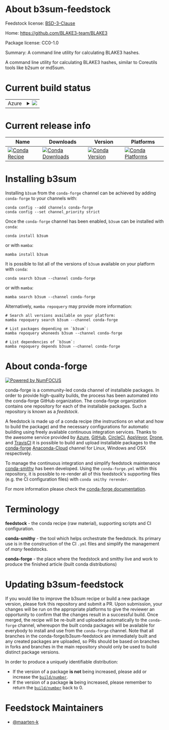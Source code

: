 About b3sum-feedstock
=====================

Feedstock license: [BSD-3-Clause](https://github.com/conda-forge/b3sum-feedstock/blob/main/LICENSE.txt)

Home: https://github.com/BLAKE3-team/BLAKE3

Package license: CC0-1.0

Summary: A command line utility for calculating BLAKE3 hashes. 

A command line utility for calculating BLAKE3 hashes,
similar to Coreutils tools like b2sum or md5sum.


Current build status
====================


<table>
    
  <tr>
    <td>Azure</td>
    <td>
      <details>
        <summary>
          <a href="https://dev.azure.com/conda-forge/feedstock-builds/_build/latest?definitionId=20590&branchName=main">
            <img src="https://dev.azure.com/conda-forge/feedstock-builds/_apis/build/status/b3sum-feedstock?branchName=main">
          </a>
        </summary>
        <table>
          <thead><tr><th>Variant</th><th>Status</th></tr></thead>
          <tbody><tr>
              <td>linux_64</td>
              <td>
                <a href="https://dev.azure.com/conda-forge/feedstock-builds/_build/latest?definitionId=20590&branchName=main">
                  <img src="https://dev.azure.com/conda-forge/feedstock-builds/_apis/build/status/b3sum-feedstock?branchName=main&jobName=linux&configuration=linux%20linux_64_" alt="variant">
                </a>
              </td>
            </tr><tr>
              <td>osx_64</td>
              <td>
                <a href="https://dev.azure.com/conda-forge/feedstock-builds/_build/latest?definitionId=20590&branchName=main">
                  <img src="https://dev.azure.com/conda-forge/feedstock-builds/_apis/build/status/b3sum-feedstock?branchName=main&jobName=osx&configuration=osx%20osx_64_" alt="variant">
                </a>
              </td>
            </tr><tr>
              <td>win_64</td>
              <td>
                <a href="https://dev.azure.com/conda-forge/feedstock-builds/_build/latest?definitionId=20590&branchName=main">
                  <img src="https://dev.azure.com/conda-forge/feedstock-builds/_apis/build/status/b3sum-feedstock?branchName=main&jobName=win&configuration=win%20win_64_" alt="variant">
                </a>
              </td>
            </tr>
          </tbody>
        </table>
      </details>
    </td>
  </tr>
</table>

Current release info
====================

| Name | Downloads | Version | Platforms |
| --- | --- | --- | --- |
| [![Conda Recipe](https://img.shields.io/badge/recipe-b3sum-green.svg)](https://anaconda.org/conda-forge/b3sum) | [![Conda Downloads](https://img.shields.io/conda/dn/conda-forge/b3sum.svg)](https://anaconda.org/conda-forge/b3sum) | [![Conda Version](https://img.shields.io/conda/vn/conda-forge/b3sum.svg)](https://anaconda.org/conda-forge/b3sum) | [![Conda Platforms](https://img.shields.io/conda/pn/conda-forge/b3sum.svg)](https://anaconda.org/conda-forge/b3sum) |

Installing b3sum
================

Installing `b3sum` from the `conda-forge` channel can be achieved by adding `conda-forge` to your channels with:

```
conda config --add channels conda-forge
conda config --set channel_priority strict
```

Once the `conda-forge` channel has been enabled, `b3sum` can be installed with `conda`:

```
conda install b3sum
```

or with `mamba`:

```
mamba install b3sum
```

It is possible to list all of the versions of `b3sum` available on your platform with `conda`:

```
conda search b3sum --channel conda-forge
```

or with `mamba`:

```
mamba search b3sum --channel conda-forge
```

Alternatively, `mamba repoquery` may provide more information:

```
# Search all versions available on your platform:
mamba repoquery search b3sum --channel conda-forge

# List packages depending on `b3sum`:
mamba repoquery whoneeds b3sum --channel conda-forge

# List dependencies of `b3sum`:
mamba repoquery depends b3sum --channel conda-forge
```


About conda-forge
=================

[![Powered by
NumFOCUS](https://img.shields.io/badge/powered%20by-NumFOCUS-orange.svg?style=flat&colorA=E1523D&colorB=007D8A)](https://numfocus.org)

conda-forge is a community-led conda channel of installable packages.
In order to provide high-quality builds, the process has been automated into the
conda-forge GitHub organization. The conda-forge organization contains one repository
for each of the installable packages. Such a repository is known as a *feedstock*.

A feedstock is made up of a conda recipe (the instructions on what and how to build
the package) and the necessary configurations for automatic building using freely
available continuous integration services. Thanks to the awesome service provided by
[Azure](https://azure.microsoft.com/en-us/services/devops/), [GitHub](https://github.com/),
[CircleCI](https://circleci.com/), [AppVeyor](https://www.appveyor.com/),
[Drone](https://cloud.drone.io/welcome), and [TravisCI](https://travis-ci.com/)
it is possible to build and upload installable packages to the
[conda-forge](https://anaconda.org/conda-forge) [Anaconda-Cloud](https://anaconda.org/)
channel for Linux, Windows and OSX respectively.

To manage the continuous integration and simplify feedstock maintenance
[conda-smithy](https://github.com/conda-forge/conda-smithy) has been developed.
Using the ``conda-forge.yml`` within this repository, it is possible to re-render all of
this feedstock's supporting files (e.g. the CI configuration files) with ``conda smithy rerender``.

For more information please check the [conda-forge documentation](https://conda-forge.org/docs/).

Terminology
===========

**feedstock** - the conda recipe (raw material), supporting scripts and CI configuration.

**conda-smithy** - the tool which helps orchestrate the feedstock.
                   Its primary use is in the construction of the CI ``.yml`` files
                   and simplify the management of *many* feedstocks.

**conda-forge** - the place where the feedstock and smithy live and work to
                  produce the finished article (built conda distributions)


Updating b3sum-feedstock
========================

If you would like to improve the b3sum recipe or build a new
package version, please fork this repository and submit a PR. Upon submission,
your changes will be run on the appropriate platforms to give the reviewer an
opportunity to confirm that the changes result in a successful build. Once
merged, the recipe will be re-built and uploaded automatically to the
`conda-forge` channel, whereupon the built conda packages will be available for
everybody to install and use from the `conda-forge` channel.
Note that all branches in the conda-forge/b3sum-feedstock are
immediately built and any created packages are uploaded, so PRs should be based
on branches in forks and branches in the main repository should only be used to
build distinct package versions.

In order to produce a uniquely identifiable distribution:
 * If the version of a package **is not** being increased, please add or increase
   the [``build/number``](https://docs.conda.io/projects/conda-build/en/latest/resources/define-metadata.html#build-number-and-string).
 * If the version of a package **is** being increased, please remember to return
   the [``build/number``](https://docs.conda.io/projects/conda-build/en/latest/resources/define-metadata.html#build-number-and-string)
   back to 0.

Feedstock Maintainers
=====================

* [@maarten-k](https://github.com/maarten-k/)

